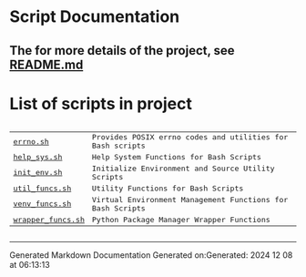 # Script Documentation
## The for more details of the project, see [README.md](README.md)

# List of scripts in project

<pre><table>
<tr><td><a href="/docs/shdoc/bin/shinclude/errno_sh.md">errno.sh</a></td><td>Provides POSIX errno codes and utilities for Bash scripts</td></tr>
<tr><td><a href="/docs/shdoc/bin/shinclude/help_sys_sh.md">help_sys.sh</a></td><td>Help System Functions for Bash Scripts</td></tr>
<tr><td><a href="/docs/shdoc/bin/shinclude/init_env_sh.md">init_env.sh</a></td><td>Initialize Environment and Source Utility Scripts</td></tr>
<tr><td><a href="/docs/shdoc/bin/shinclude/util_funcs_sh.md">util_funcs.sh</a></td><td>Utility Functions for Bash Scripts</td></tr>
<tr><td><a href="/docs/shdoc/bin/shinclude/venv_funcs_sh.md">venv_funcs.sh</a></td><td>Virtual Environment Management Functions for Bash Scripts</td></tr>
<tr><td><a href="/docs/shdoc/bin/shinclude/wrapper_funcs_sh.md">wrapper_funcs.sh</a></td><td>Python Package Manager Wrapper Functions</td></tr>
</table></pre>

---
Generated Markdown Documentation
Generated on:Generated: 2024 12 08 at 06:13:13
